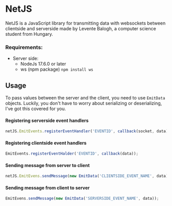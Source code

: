 # NetJS 
NetJS is a JavaScript library for transmitting data with websockets between clientside and serverside made by Levente Balogh, a computer science student from Hungary.

### Requirements:
 - Server side:
	- NodeJs 17.6.0 or later
	 - ws (npm package) `npm install ws`

## Usage
To pass values between the server and the client, you need to use `EmitData` objects. Luckily, you don't have to worry about serializing or deserializing, I've got this covered for you.
#### Registering serverside event handlers
```js
netJS.EmitEvents.registerEventHandler('EVENTID', callback(socket, data);
```

#### Registering clientside event handlers
```js
EmitEvents.registerEventHalder('EVENTID', callback(data));
```

#### Sending message from server to client
```js
netJS.EmitEvens.sendMessage(new EmitData('CLIENTSIDE_EVENT_NAME', data));
```

#### Sending message from client to server
```js
EmitEvens.sendMessage(new EmitData('SERVERSIDE_EVENT_NAME', data));
```
